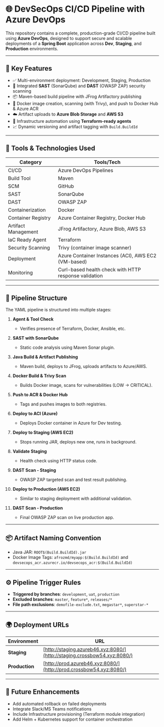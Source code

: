 # 🌐 DevSecOps CI/CD Pipeline with Azure DevOps

This repository contains a complete, production-grade CI/CD pipeline built using **Azure DevOps**, designed to support secure and scalable deployments of a **Spring Boot** application across **Dev**, **Staging**, and **Production** environments.

---

## 🚀 Key Features

- ✅ Multi-environment deployment: Development, Staging, Production
- 🔐 Integrated **SAST** (SonarQube) and **DAST** (OWASP ZAP) security scanning
- 📦 Maven-based build pipeline with JFrog Artifactory publishing
- 🐳 Docker image creation, scanning (with Trivy), and push to Docker Hub & Azure ACR
- ☁️ Artifact uploads to **Azure Blob Storage** and **AWS S3**
- 🔄 Infrastructure automation using **Terraform-ready agents**
- 📈 Dynamic versioning and artifact tagging with `Build.BuildId`

---

## 🧰 Tools & Technologies Used

| Category       | Tools/Tech                     |
|----------------|-------------------------------|
| CI/CD          | Azure DevOps Pipelines         |
| Build Tool     | Maven                          |
| SCM            | GitHub                         |
| SAST           | SonarQube                      |
| DAST           | OWASP ZAP                      |
| Containerization| Docker                        |
| Container Registry | Azure Container Registry, Docker Hub |
| Artifact Management | JFrog Artifactory, Azure Blob, AWS S3 |
| IaC Ready Agent | Terraform                     |
| Security Scanning | Trivy (container image scanner) |
| Deployment     | Azure Container Instances (ACI), AWS EC2 (VM-based) |
| Monitoring     | Curl-based health check with HTTP response validation |

---

## 📁 Pipeline Structure

The YAML pipeline is structured into multiple stages:

1. **Agent & Tool Check**
   - Verifies presence of Terraform, Docker, Ansible, etc.

2. **SAST with SonarQube**
   - Static code analysis using Maven Sonar plugin.

3. **Java Build & Artifact Publishing**
   - Maven build, deploys to JFrog, uploads artifacts to Azure/AWS.

4. **Docker Build & Trivy Scan**
   - Builds Docker image, scans for vulnerabilities (LOW → CRITICAL).

5. **Push to ACR & Docker Hub**
   - Tags and pushes images to both registries.

6. **Deploy to ACI (Azure)**
   - Deploys Docker container in Azure for Dev testing.

7. **Deploy to Staging (AWS EC2)**
   - Stops running JAR, deploys new one, runs in background.

8. **Validate Staging**
   - Health check using HTTP status code.

9. **DAST Scan - Staging**
   - OWASP ZAP targeted scan and test result publishing.

10. **Deploy to Production (AWS EC2)**
    - Similar to staging deployment with additional validation.

11. **DAST Scan - Production**
    - Final OWASP ZAP scan on live production app.

---

## 📦 Artifact Naming Convention

- Java JAR: `ROOT$(Build.BuildId).jar`
- Docker Image Tags: `afrozmd/myapp:$(Build.BuildId)` and `devsecops_acr.azurecr.io/devsecops_acr:$(Build.BuildId)`

---

## ⚙️ Pipeline Trigger Rules

- **Triggered by branches**: `development`, `uat`, `production`
- **Excluded branches**: `master`, `feature*`, `releases/*`
- **File path exclusions**: `demofile-exclude.txt`, `megastar*`, `superstar-*`

---

## 🌍 Deployment URLs

| Environment | URL |
|-------------|-----|
| **Staging** | [http://staging.azureb46.xyz:8080/](http://staging.crossbow54.xyz:8080/) |
| **Production** | [http://prod.azureb46.xyz:8080/](http://prod.crossbow54.xyz:8080/) |

---

## 📄 Future Enhancements

- Add automated rollback on failed deployments
- Integrate Slack/MS Teams notifications
- Include Infrastructure provisioning (Terraform module integration)
- Add Helm + Kubernetes support for container orchestration
